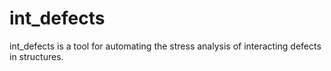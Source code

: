 # int_defects
int_defects is a tool for automating the stress analysis of interacting defects in structures.
